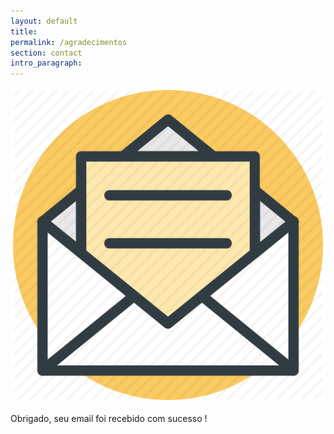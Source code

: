 ```yaml
---
layout: default
title:  
permalink: /agradecimentos
section: contact
intro_paragraph: 
---
```


![Netlify CMS Screenshot]( /assets/img/uploads/send1.png)


<p> Obrigado, seu email foi recebido com sucesso ! </p>

